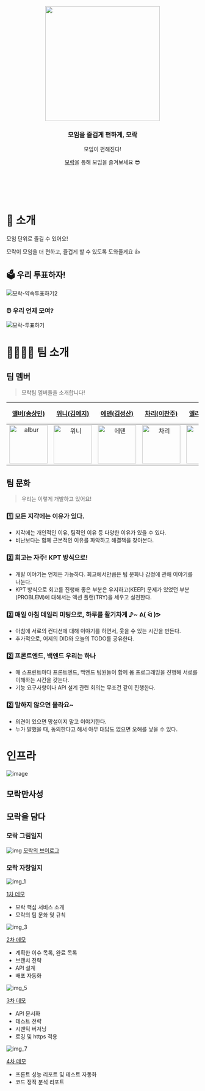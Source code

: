 <p align="center">

<a href="https://mo-rak.com/" target="_blank">
      
<img src="https://user-images.githubusercontent.com/79205414/194690088-90f39269-d6bf-472e-a633-a9de19a94904.png" width="300"/>
  
</a>
</p>

<div align = "center">

<h3>모임을 즐겁게 편하게, 모락</h3>

모임이 편해진다! <br>

[모락](https://mo-rak.com/)을 통해 모임을 즐겨보세요 😎 <br> <br> <br>

</div>

<br>

<br>

# 🔎 소개 

모임 단위로 즐길 수 있어요!

모락이 모임을 더 편하고, 즐겁게 할 수 있도록 도와줄게요 👍


## 🗳 우리 투표하자!

![모락-약속투표하기2](https://user-images.githubusercontent.com/79205414/194995561-c7eba34e-0455-4e5e-afb8-f056c28cb793.gif)

### ⏰ 우리 언제 모여?

![모락-투표하기](https://user-images.githubusercontent.com/79205414/194995574-eab0b766-ea99-4129-b0ac-d7c8bf95671a.gif)

# 👨‍👩‍👧‍👦 팀 소개

## 팀 멤버

> 모락팀 멤버들을 소개합니다!

|                                                       [앨버(송상민)](https://github.com/al-bur)                                                        |                                                    [위니(김예지)](https://github.com/rladpwl0512)                                                     |                                                      [에덴(김성산)](https://github.com/leo0842)                                                       |                                                      [차리(이찬주)](https://github.com/cjlee38)                                                       |                                                      [엘리(한해리)](https://github.com/RIANAEH)                                                       |                                                     [배카라(박성우)](https://github.com/seong-wooo)                                                     |
| :----------------------------------------------------------------------------------------------------------------------------------------------------: | :---------------------------------------------------------------------------------------------------------------------------------------------------: | :---------------------------------------------------------------------------------------------------------------------------------------------------: | :---------------------------------------------------------------------------------------------------------------------------------------------------: | :---------------------------------------------------------------------------------------------------------------------------------------------------: | :-----------------------------------------------------------------------------------------------------------------------------------------------------: |
| <img src="https://user-images.githubusercontent.com/64825713/194213208-aa64bae2-16b3-48ab-bd9a-6d6029b1cfaf.png" alt="albur" width="100" height="100"> | <img src="https://user-images.githubusercontent.com/64825713/194213572-306c6b8c-0283-4615-ad54-f1421e8ec6cb.png" alt="위니" width="100" height="100"> | <img src="https://user-images.githubusercontent.com/64825713/194213401-f8fe16f9-6749-424e-b3b5-c685aec95a50.png" alt="에덴" width="100" height="100"> | <img src="https://user-images.githubusercontent.com/64825713/194213961-0c8c38d0-5795-4861-a997-9d3da2eb9dd7.png" alt="차리" width="100" height="100"> | <img src="https://user-images.githubusercontent.com/64825713/194214234-375362a1-2973-4460-be70-ffc3df759578.png" alt="엘리" width="100" height="100"> | <img src="https://user-images.githubusercontent.com/64825713/194214404-194f385e-2329-43e5-af07-524f8ff752d6.png" alt="배카라" width="100" height="100"> |

## 팀 문화

> 우리는 이렇게 개발하고 있어요!

### 1️⃣ 모든 지각에는 이유가 있다.

- 지각에는 개인적인 이유, 팀적인 이유 등 다양한 이유가 있을 수 있다.
- 비난보다는 함께 근본적인 이유를 파악하고 해결책을 찾아본다.

### 2️⃣ 회고는 자주! KPT 방식으로!

- 개발 이야기는 언제든 가능하다. 회고에서만큼은 팀 문화나 감정에 관해 이야기를 나눈다.
- KPT 방식으로 회고를 진행해 좋은 부분은 유지하고(KEEP) 문제가 있었던 부분(PROBLEM)에 대해서는 액션 플랜(TRY)을 세우고 실천한다.

### 2️⃣ 매일 아침 데일리 미팅으로, 하루를 활기차게 ♪~ ᕕ( ᐛ )ᕗ

- 아침에 서로의 컨디션에 대해 이야기를 하면서, 웃을 수 있는 시간을 만든다.
- 추가적으로, 어제의 DID와 오늘의 TODO를 공유한다.

### 2️⃣ 프론트엔드, 백엔드 우리는 하나

- 매 스프린트마다 프론트엔드, 백엔드 팀원들이 함께 몹 프로그래밍을 진행해 서로를 이해하는 시간을 갖는다.
- 기능 요구사항이나 API 설계 관련 회의는 무조건 같이 진행한다.

### 2️⃣ 말하지 않으면 몰라요~

- 의견이 있으면 망설이지 말고 이야기한다.
- 누가 말했을 때, 동의한다고 해서 아무 대답도 없으면 오해를 낳을 수 있다.

# 인프라

![image](https://user-images.githubusercontent.com/42317507/194999269-0687cfa0-518f-4930-948f-4c863356bd98.png)

## 모락만사성
## 모락을 담다

### 모락 그림일지 
![img](https://user-images.githubusercontent.com/42317507/194999477-d5919dca-7823-4bb9-84b5-b357f4954520.png)
[모락의 브이로그](https://www.youtube.com/watch?v=sLBxjoZ6gKA)

### 모락 자랑일지

![img_1](https://user-images.githubusercontent.com/42317507/194999519-64278ea1-95b4-4643-9b1a-6c20f3e6aa10.png)

[1차 데모](https://www.youtube.com/watch?v=R7JO6cLeyhU)

- 모락 핵심 서비스 소개
- 모락의 팀 문화 및 규칙

![img_3](https://user-images.githubusercontent.com/42317507/194999538-d4c3c9d0-10ce-471e-b080-93a498081b8d.png)

[2차 데모](https://www.youtube.com/watch?v=G4uQTNYNanY)

- 계획한 이슈 목록, 완료 목록
- 브랜치 전략
- API 설계
- 배포 자동화

![img_5](https://user-images.githubusercontent.com/42317507/194999557-997325ab-a18f-437c-bb4f-10c9781ae9a8.png)

[3차 데모](https://www.youtube.com/watch?v=RSkr2x3n9B8)

- API 문서화
- 테스트 전략
- 시맨틱 버저닝
- 로깅 및 https 적용

![img_7](https://user-images.githubusercontent.com/42317507/194999581-97aa25bc-53a4-4c66-9be9-f386b7c092b7.png)

[4차 데모](https://www.youtube.com/watch?v=u_INarrFVZ0)

- 프론트 성능 리포트 및 테스트 자동화
- 코드 정적 분석 리포트
